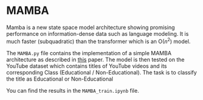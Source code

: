 # MAMBA
Mamba is a new state space model architecture showing promising performance on information-dense data such as language modeling. It is much faster (subquadratic) than the transformer which is an O($n^2$) model.

The ```MAMBA.py``` file contains the implementation of a simple MAMBA architecture as described in [this][1] paper. The model is then tested on the YouTube dataset which contains titles of YouTube videos and its corresponding Class (Educational / Non-Educational). The task is to classify the title as Educational or Non-Educational

You can find the results in the ```MAMBA_train.ipynb``` file.

[1]:https://arxiv.org/pdf/2312.00752